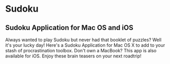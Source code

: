 Sudoku
======

Sudoku Application for Mac OS and iOS
-------------------------------------



Always wanted to play Sudoku but never had that booklet of puzzles? Well it's your lucky day! Here's a Sudoku Application for Mac OS X to add to your stash of procrastination toolbox. Don't own a MacBook? This app is also available for iOS. Enjoy these brain teasers on your next roadtrip!
